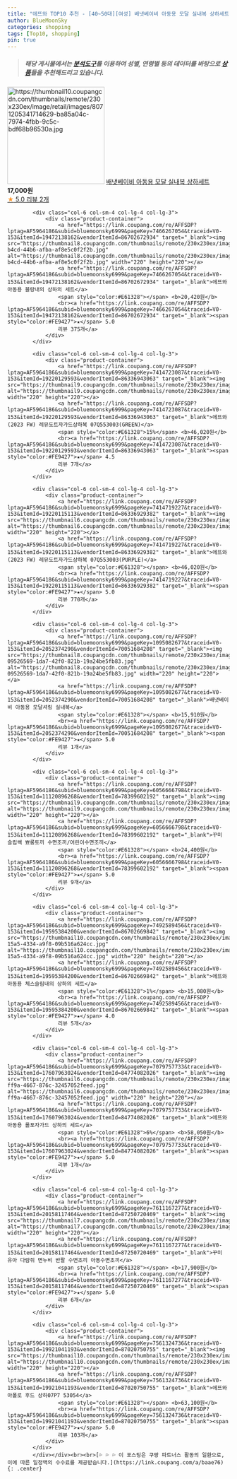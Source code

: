 ```yaml
---
title: "에뜨와 TOP10 추천 - [40~50대][여성] 배냇베이비 아동용 모달 실내복 상하세트"
author: BlueMoonSky
categories: shopping
tags: [Top10, shopping]
pin: true
---
```


> ##### 해당 게시물에서는 [**분석도구**](https://itemscout.io/)를 이용하여 **성별**, **연령별** 등의 데이터를 바탕으로 [**상품**](https://link.coupang.com/a/baae76)들을 추천해드리고 있습니다.
<div class="container"><div class="row">
            <div class="col-6 col-sm-4 col-lg-4 col-lg-3">
                <div class="product-container">
                    <a href="https://link.coupang.com/re/AFFSDP?lptag=AF5964186&subid=bluemoonsky6999&pageKey=2208037613&traceid=V0-153&itemId=3757690642&vendorItemId=71742797263" target="_blank"><img src="https://thumbnail10.coupangcdn.com/thumbnails/remote/230x230ex/image/retail/images/8071205341714629-ba85a04c-7974-4fbb-9c5c-bdf68b96530a.jpg" alt="https://thumbnail10.coupangcdn.com/thumbnails/remote/230x230ex/image/retail/images/8071205341714629-ba85a04c-7974-4fbb-9c5c-bdf68b96530a.jpg" width="220" height="220"></a>
                    <a href="https://link.coupang.com/re/AFFSDP?lptag=AF5964186&subid=bluemoonsky6999&pageKey=2208037613&traceid=V0-153&itemId=3757690642&vendorItemId=71742797263" target="_blank">배냇베이비 아동용 모달 실내복 상하세트</a>
                    <span style="color:#E61328"></span> <b>17,000원</b>
                    <br><a href="https://link.coupang.com/re/AFFSDP?lptag=AF5964186&subid=bluemoonsky6999&pageKey=2208037613&traceid=V0-153&itemId=3757690642&vendorItemId=71742797263" target="_blank"><span style="color:#FE9427">★</span> 5.0
                    리뷰 2개</a>
                </div>
            </div>
            
            <div class="col-6 col-sm-4 col-lg-4 col-lg-3">
                <div class="product-container">
                    <a href="https://link.coupang.com/re/AFFSDP?lptag=AF5964186&subid=bluemoonsky6999&pageKey=7466267054&traceid=V0-153&itemId=19472138162&vendorItemId=86702672934" target="_blank"><img src="https://thumbnail8.coupangcdn.com/thumbnails/remote/230x230ex/image/retail/images/2023/07/27/11/4/595ba4c8-b4cd-44b6-afba-af8e5c0f2f2b.jpg" alt="https://thumbnail8.coupangcdn.com/thumbnails/remote/230x230ex/image/retail/images/2023/07/27/11/4/595ba4c8-b4cd-44b6-afba-af8e5c0f2f2b.jpg" width="220" height="220"></a>
                    <a href="https://link.coupang.com/re/AFFSDP?lptag=AF5964186&subid=bluemoonsky6999&pageKey=7466267054&traceid=V0-153&itemId=19472138162&vendorItemId=86702672934" target="_blank">에뜨와 아동용 블랑내의 상하의 세트</a>
                    <span style="color:#E61328"></span> <b>20,420원</b>
                    <br><a href="https://link.coupang.com/re/AFFSDP?lptag=AF5964186&subid=bluemoonsky6999&pageKey=7466267054&traceid=V0-153&itemId=19472138162&vendorItemId=86702672934" target="_blank"><span style="color:#FE9427">★</span> 5.0
                    리뷰 375개</a>
                </div>
            </div>
            
            <div class="col-6 col-sm-4 col-lg-4 col-lg-3">
                <div class="product-container">
                    <a href="https://link.coupang.com/re/AFFSDP?lptag=AF5964186&subid=bluemoonsky6999&pageKey=7414723087&traceid=V0-153&itemId=19220129593&vendorItemId=86336943063" target="_blank"><img src="https://thumbnail9.coupangcdn.com/thumbnails/remote/230x230ex/image/vendor_inventory/ddf2/5da67b80b99fcfb248b4011eacb8122b9058842c34b30041df801265803f.jpg" alt="https://thumbnail9.coupangcdn.com/thumbnails/remote/230x230ex/image/vendor_inventory/ddf2/5da67b80b99fcfb248b4011eacb8122b9058842c34b30041df801265803f.jpg" width="220" height="220"></a>
                    <a href="https://link.coupang.com/re/AFFSDP?lptag=AF5964186&subid=bluemoonsky6999&pageKey=7414723087&traceid=V0-153&itemId=19220129593&vendorItemId=86336943063" target="_blank">에뜨와(2023 FW) 레뮤도트자가드상하복 07Q553003(GREEN)</a>
                    <span style="color:#E61328">15%</span> <b>46,020원</b>
                    <br><a href="https://link.coupang.com/re/AFFSDP?lptag=AF5964186&subid=bluemoonsky6999&pageKey=7414723087&traceid=V0-153&itemId=19220129593&vendorItemId=86336943063" target="_blank"><span style="color:#FE9427">★</span> 4.5
                    리뷰 7개</a>
                </div>
            </div>
            
            <div class="col-6 col-sm-4 col-lg-4 col-lg-3">
                <div class="product-container">
                    <a href="https://link.coupang.com/re/AFFSDP?lptag=AF5964186&subid=bluemoonsky6999&pageKey=7414719227&traceid=V0-153&itemId=19220115113&vendorItemId=86336929382" target="_blank"><img src="https://thumbnail6.coupangcdn.com/thumbnails/remote/230x230ex/image/vendor_inventory/8b7d/1eeeac70702ad66b9f6e3ca0fb0b07d4635181b2bf5fd43b9a2c77af6e1c.jpg" alt="https://thumbnail6.coupangcdn.com/thumbnails/remote/230x230ex/image/vendor_inventory/8b7d/1eeeac70702ad66b9f6e3ca0fb0b07d4635181b2bf5fd43b9a2c77af6e1c.jpg" width="220" height="220"></a>
                    <a href="https://link.coupang.com/re/AFFSDP?lptag=AF5964186&subid=bluemoonsky6999&pageKey=7414719227&traceid=V0-153&itemId=19220115113&vendorItemId=86336929382" target="_blank">에뜨와(2023 FW) 레뮤도트자가드상하복 07Q553003(PURPLE)</a>
                    <span style="color:#E61328"></span> <b>46,020원</b>
                    <br><a href="https://link.coupang.com/re/AFFSDP?lptag=AF5964186&subid=bluemoonsky6999&pageKey=7414719227&traceid=V0-153&itemId=19220115113&vendorItemId=86336929382" target="_blank"><span style="color:#FE9427">★</span> 5.0
                    리뷰 770개</a>
                </div>
            </div>
            
            <div class="col-6 col-sm-4 col-lg-4 col-lg-3">
                <div class="product-container">
                    <a href="https://link.coupang.com/re/AFFSDP?lptag=AF5964186&subid=bluemoonsky6999&pageKey=1095082677&traceid=V0-153&itemId=2052374290&vendorItemId=70051684208" target="_blank"><img src="https://thumbnail8.coupangcdn.com/thumbnails/remote/230x230ex/image/retail/images/6433318259402134-09526569-1da7-42f0-821b-19a24be5fb83.jpg" alt="https://thumbnail8.coupangcdn.com/thumbnails/remote/230x230ex/image/retail/images/6433318259402134-09526569-1da7-42f0-821b-19a24be5fb83.jpg" width="220" height="220"></a>
                    <a href="https://link.coupang.com/re/AFFSDP?lptag=AF5964186&subid=bluemoonsky6999&pageKey=1095082677&traceid=V0-153&itemId=2052374290&vendorItemId=70051684208" target="_blank">배냇베이비 아동용 모달셔링 실내복</a>
                    <span style="color:#E61328"></span> <b>15,910원</b>
                    <br><a href="https://link.coupang.com/re/AFFSDP?lptag=AF5964186&subid=bluemoonsky6999&pageKey=1095082677&traceid=V0-153&itemId=2052374290&vendorItemId=70051684208" target="_blank"><span style="color:#FE9427">★</span> 5.0
                    리뷰 1개</a>
                </div>
            </div>
            
            <div class="col-6 col-sm-4 col-lg-4 col-lg-3">
                <div class="product-container">
                    <a href="https://link.coupang.com/re/AFFSDP?lptag=AF5964186&subid=bluemoonsky6999&pageKey=6056666798&traceid=V0-153&itemId=11120896268&vendorItemId=78399602192" target="_blank"><img src="https://thumbnail9.coupangcdn.com/thumbnails/remote/230x230ex/image/vendor_inventory/de97/d01fcf8be7626a83e3ba2b1c6bf8e382335f93a5e6732d7e1174c602e083.jpg" alt="https://thumbnail9.coupangcdn.com/thumbnails/remote/230x230ex/image/vendor_inventory/de97/d01fcf8be7626a83e3ba2b1c6bf8e382335f93a5e6732d7e1174c602e083.jpg" width="220" height="220"></a>
                    <a href="https://link.coupang.com/re/AFFSDP?lptag=AF5964186&subid=bluemoonsky6999&pageKey=6056666798&traceid=V0-153&itemId=11120896268&vendorItemId=78399602192" target="_blank">꾸미 슬립쌕 뾰롱토끼 수면조끼/어린이수면조끼</a>
                    <span style="color:#E61328"></span> <b>24,400원</b>
                    <br><a href="https://link.coupang.com/re/AFFSDP?lptag=AF5964186&subid=bluemoonsky6999&pageKey=6056666798&traceid=V0-153&itemId=11120896268&vendorItemId=78399602192" target="_blank"><span style="color:#FE9427">★</span> 5.0
                    리뷰 9개</a>
                </div>
            </div>
            
            <div class="col-6 col-sm-4 col-lg-4 col-lg-3">
                <div class="product-container">
                    <a href="https://link.coupang.com/re/AFFSDP?lptag=AF5964186&subid=bluemoonsky6999&pageKey=7492589456&traceid=V0-153&itemId=19595384200&vendorItemId=86702669842" target="_blank"><img src="https://thumbnail10.coupangcdn.com/thumbnails/remote/230x230ex/image/retail/images/2023/07/26/17/7/dd2f1ff0-15a5-4334-a9f8-09b516a624cc.jpg" alt="https://thumbnail10.coupangcdn.com/thumbnails/remote/230x230ex/image/retail/images/2023/07/26/17/7/dd2f1ff0-15a5-4334-a9f8-09b516a624cc.jpg" width="220" height="220"></a>
                    <a href="https://link.coupang.com/re/AFFSDP?lptag=AF5964186&subid=bluemoonsky6999&pageKey=7492589456&traceid=V0-153&itemId=19595384200&vendorItemId=86702669842" target="_blank">에뜨와 아동용 체스슬림내의 상하의 세트</a>
                    <span style="color:#E61328">1%</span> <b>15,080원</b>
                    <br><a href="https://link.coupang.com/re/AFFSDP?lptag=AF5964186&subid=bluemoonsky6999&pageKey=7492589456&traceid=V0-153&itemId=19595384200&vendorItemId=86702669842" target="_blank"><span style="color:#FE9427">★</span> 4.0
                    리뷰 5개</a>
                </div>
            </div>
            
            <div class="col-6 col-sm-4 col-lg-4 col-lg-3">
                <div class="product-container">
                    <a href="https://link.coupang.com/re/AFFSDP?lptag=AF5964186&subid=bluemoonsky6999&pageKey=7079757733&traceid=V0-153&itemId=17607963024&vendorItemId=84774082026" target="_blank"><img src="https://thumbnail6.coupangcdn.com/thumbnails/remote/230x230ex/image/retail/images/2023/01/20/10/4/9736dc0b-ff9a-4667-876c-32457052feed.jpg" alt="https://thumbnail6.coupangcdn.com/thumbnails/remote/230x230ex/image/retail/images/2023/01/20/10/4/9736dc0b-ff9a-4667-876c-32457052feed.jpg" width="220" height="220"></a>
                    <a href="https://link.coupang.com/re/AFFSDP?lptag=AF5964186&subid=bluemoonsky6999&pageKey=7079757733&traceid=V0-153&itemId=17607963024&vendorItemId=84774082026" target="_blank">에뜨와 아동용 롤포자가드 상하의 세트</a>
                    <span style="color:#E61328">6%</span> <b>58,050원</b>
                    <br><a href="https://link.coupang.com/re/AFFSDP?lptag=AF5964186&subid=bluemoonsky6999&pageKey=7079757733&traceid=V0-153&itemId=17607963024&vendorItemId=84774082026" target="_blank"><span style="color:#FE9427">★</span> 5.0
                    리뷰 1개</a>
                </div>
            </div>
            
            <div class="col-6 col-sm-4 col-lg-4 col-lg-3">
                <div class="product-container">
                    <a href="https://link.coupang.com/re/AFFSDP?lptag=AF5964186&subid=bluemoonsky6999&pageKey=7611167277&traceid=V0-153&itemId=20158117464&vendorItemId=87250720469" target="_blank"><img src="https://thumbnail7.coupangcdn.com/thumbnails/remote/230x230ex/image/vendor_inventory/9974/4b1962bf10dc48c97c14a2220e81c0de20caea9e1600b72eb51480c0d644.jpg" alt="https://thumbnail7.coupangcdn.com/thumbnails/remote/230x230ex/image/vendor_inventory/9974/4b1962bf10dc48c97c14a2220e81c0de20caea9e1600b72eb51480c0d644.jpg" width="220" height="220"></a>
                    <a href="https://link.coupang.com/re/AFFSDP?lptag=AF5964186&subid=bluemoonsky6999&pageKey=7611167277&traceid=V0-153&itemId=20158117464&vendorItemId=87250720469" target="_blank">꾸미 유아 다람쥐 면누비 반팔 수면조끼 아동수면조끼</a>
                    <span style="color:#E61328"></span> <b>17,900원</b>
                    <br><a href="https://link.coupang.com/re/AFFSDP?lptag=AF5964186&subid=bluemoonsky6999&pageKey=7611167277&traceid=V0-153&itemId=20158117464&vendorItemId=87250720469" target="_blank"><span style="color:#FE9427">★</span> 5.0
                    리뷰 6개</a>
                </div>
            </div>
            
            <div class="col-6 col-sm-4 col-lg-4 col-lg-3">
                <div class="product-container">
                    <a href="https://link.coupang.com/re/AFFSDP?lptag=AF5964186&subid=bluemoonsky6999&pageKey=7561324736&traceid=V0-153&itemId=19921041193&vendorItemId=87020750755" target="_blank"><img src="https://thumbnail10.coupangcdn.com/thumbnails/remote/230x230ex/image/vendor_inventory/cbb3/84fb75420f558b21a079b1e1b716d80a205ddaf1bf714949171d59f4b9a6.jpg" alt="https://thumbnail10.coupangcdn.com/thumbnails/remote/230x230ex/image/vendor_inventory/cbb3/84fb75420f558b21a079b1e1b716d80a205ddaf1bf714949171d59f4b9a6.jpg" width="220" height="220"></a>
                    <a href="https://link.coupang.com/re/AFFSDP?lptag=AF5964186&subid=bluemoonsky6999&pageKey=7561324736&traceid=V0-153&itemId=19921041193&vendorItemId=87020750755" target="_blank">에뜨와 아폴로 후드 상하07P7 53054</a>
                    <span style="color:#E61328"></span> <b>63,100원</b>
                    <br><a href="https://link.coupang.com/re/AFFSDP?lptag=AF5964186&subid=bluemoonsky6999&pageKey=7561324736&traceid=V0-153&itemId=19921041193&vendorItemId=87020750755" target="_blank"><span style="color:#FE9427">★</span> 5.0
                    리뷰 103개</a>
                </div>
            </div>
            </div></div><br><br>[💦 💦 💦 이 포스팅은 쿠팡 파트너스 활동의 일환으로, 이에 따른 일정액의 수수료를 제공받습니다.](https://link.coupang.com/a/baae76){: .center}
